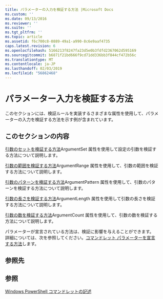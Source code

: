 ```yaml
---
title: パラメーターの入力を検証する方法 |Microsoft Docs
ms.custom: ''
ms.date: 09/13/2016
ms.reviewer: ''
ms.suite: ''
ms.tgt_pltfrm: ''
ms.topic: article
ms.assetid: f6c700c8-0889-49a1-a990-8c6e9aaf4735
caps.latest.revision: 6
ms.openlocfilehash: 5166213f8247fa23d5e0b3fdfd2367062d595169
ms.sourcegitcommit: b6871f21bd666f9cd71dd336bb3f844cf472b56c
ms.translationtype: MT
ms.contentlocale: ja-JP
ms.lasthandoff: 02/03/2019
ms.locfileid: "56862468"
---
```

# <a name="how-to-validate-parameter-input"></a>パラメーター入力を検証する方法

このセクションには、検証ルールを実装するさまざまな属性を使用して、パラメーターの入力を検証する方法を示す例が含まれています。

## <a name="in-this-section"></a>このセクションの内容

[引数のセットを検証する方法](./how-to-validate-an-argument-set.md)ArgumentSet 属性を使用して設定の引数を検証する方法について説明します。

[引数の範囲を検証する方法](./how-to-validate-an-argument-range.md)ArgumentRange 属性を使用して、引数の範囲を検証する方法について説明します。

[引数のパターンを検証する方法](./how-to-validate-an-argument-pattern.md)ArgumentPattern 属性を使用して、引数のパターンを検証する方法について説明します。

[引数の長さを検証する方法](./how-to-validate-the-argument-length.md)ArgumentLength 属性を使用して引数の長さを検証する方法について説明します。

[引数の数を検証する方法](./how-to-validate-an-argument-count.md)ArgumentCount 属性を使用して、引数の数を検証する方法について説明します。

パラメーターが宣言されている方法は、検証に影響を与えることができます。 詳細については、次を参照してください。[コマンドレット パラメーターを宣言する方法](./how-to-declare-cmdlet-parameters.md)します。

## <a name="reference"></a>参照先

## <a name="see-also"></a>参照

[Windows PowerShell コマンドレットの記述](./writing-a-windows-powershell-cmdlet.md)
